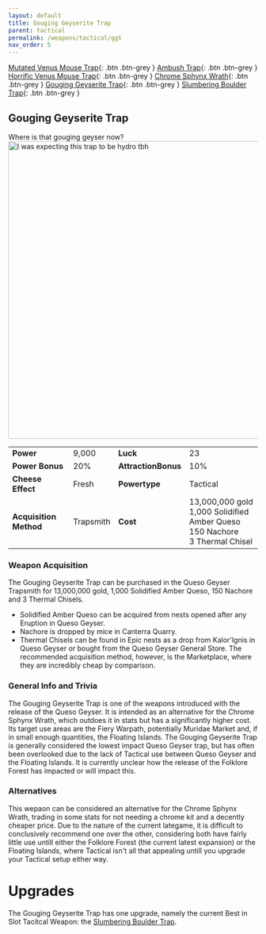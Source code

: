 ```yaml
---
layout: default
title: Gouging Geyserite Trap
parent: tactical
permalink: /weapons/tactical/ggt
nav_order: 5
---
```


<span class="fs-1">[Mutated Venus Mouse Trap](/weapons/tactical/mvmt){: .btn .btn-grey } </span><span class="fs-1"> [Ambush Trap](/weapons/tactical/ambush){: .btn .btn-grey } </span><span class="fs-1"> [Horrific Venus Mouse Trap](/weapons/tactical/hvmt){: .btn .btn-grey } </span><span class="fs-1"> [Chrome Sphynx Wrath](/weapons/tactical/csw){: .btn .btn-grey } </span><span class="fs-1"> [Gouging Geyserite Trap](/weapons/tactical/ggt){: .btn .btn-grey } </span><span class="fs-1"> [Slumbering Boulder Trap](/weapons/tactical/sbt){: .btn .btn-grey } </span>

## Gouging Geyserite Trap

Where is that gouging geyser now?
<img src="/assets/images/weapons/ggt.png" alt="I was expecting this trap to be hydro tbh" width="600">

|                        |           |                     |                                                                                          |
| ---------------------- | --------- | ------------------- | ---------------------------------------------------------------------------------------- |
| **Power**              | 9,000     | **Luck**            | 23                                                                                       |
| **Power Bonus**        | 20%       | **AttractionBonus** | 10%                                                                                      |
| **Cheese Effect**      | Fresh     | **Powertype**       | Tactical                                                                                 |
| **Acquisition Method** | Trapsmith | **Cost**            | 13,000,000 gold <br> 1,000 Solidified Amber Queso <br> 150 Nachore <br> 3 Thermal Chisel |

### Weapon Acquisition

The Gouging Geyserite Trap can be purchased in the Queso Geyser Trapsmith for 13,000,000 gold, 1,000 Solidified Amber Queso, 150 Nachore and 3 Thermal Chisels.

- Solidified Amber Queso can be acquired from nests opened after any Eruption in Queso Geyser.
- Nachore is dropped by mice in Canterra Quarry.
- Thermal Chisels can be found in Epic nests as a drop from Kalor'Ignis in Queso Geyser or bought from the Queso Geyser General Store. The recommended acquisition method, however, is the Marketplace, where they are incredibly cheap by comparison.

### General Info and Trivia

The Gouging Geyserite Trap is one of the weapons introduced with the release of the Queso Geyser. It is intended as an alternative for the Chrome Sphynx Wrath, which outdoes it in stats but has a significantly higher cost. Its target use areas are the Fiery Warpath, potentially Muridae Market and, if in small enough quantities, the Floating Islands.
The Gouging Geyserite Trap is generally considered the lowest impact Queso Geyser trap, but has often been overlooked due to the lack of Tactical use between Queso Geyser and the Floating Islands. It is currently unclear how the release of the Folklore Forest has impacted or will impact this.

### Alternatives

This wepaon can be considered an alternative for the Chrome Sphynx Wrath, trading in some stats for not needing a chrome kit and a decently cheaper price. Due to the nature of the current lategame, it is difficult to conclusively recommend one over the other, considering both have fairly little use untill either the Folklore Forest (the current latest expansion) or the Floating Islands, where Tactical isn't all that appealing untill you upgrade your Tactical setup either way.

# Upgrades

The Gouging Geyserite Trap has one upgrade, namely the current Best in Slot Tacitcal Weapon: the [Slumbering Boulder Trap](/weapons/tactical/sbt).
